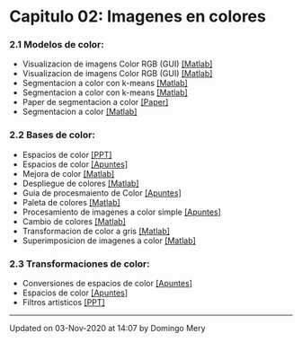 
# Capitulo 02: Imagenes en colores
### 2.1 Modelos de color:
* Visualizacion de imagens Color RGB (GUI) [[Matlab]](https://github.com/domingomery/imagenes/blob/master/clases/Cap02_Color/matlab/IMG02_ColorRGB.m)
* Visualizacion de imagens Color RGB (GUI) [[Matlab]](https://github.com/domingomery/imagenes/blob/master/clases/Cap02_Color/matlab/IMG02_ColorRGB.fig)
* Segmentacion a color con k-means [[Matlab]](https://github.com/domingomery/imagenes/blob/master/clases/Cap02_Color/matlab/IMG02_kmeans.m)
* Segmentacion a color con k-means [[Matlab]](https://github.com/domingomery/imagenes/blob/master/clases/Cap02_Color/matlab/IMG02_kmeans_segmentation.m)
* Paper de segmentacion a color [[Paper]](https://github.com/domingomery/imagenes/blob/master/clases/Cap02_Color/presentations/IMG02_ColorSegmentation_Paper.pdf)
* Segmentacion a color [[Matlab]](https://github.com/domingomery/imagenes/blob/master/clases/Cap02_Color/matlab/IMG02_ColorSegmentation.m)
### 2.2 Bases de color:
* Espacios de color [[PPT]](https://github.com/domingomery/imagenes/blob/master/clases/Cap02_Color/presentations/IMG02_ColorSpaces.pptx)
* Espacios de color [[Apuntes]](https://github.com/domingomery/imagenes/blob/master/clases/Cap02_Color/presentations/IMG02_HSx_ColorSpace.pdf)
* Mejora de color [[Matlab]](https://github.com/domingomery/imagenes/blob/master/clases/Cap02_Color/matlab/IMG02_ColorEnhancement.m)
* Despliegue de colores [[Matlab]](https://github.com/domingomery/imagenes/blob/master/clases/Cap02_Color/matlab/IMG02_ColorDisplay.m)
* Guia de procesmaiento de Color [[Apuntes]](https://github.com/domingomery/imagenes/blob/master/clases/Cap02_Color/presentations/IMG02_GuiaProcesamientoColor.pdf)
* Paleta de colores [[Matlab]](https://github.com/domingomery/imagenes/blob/master/clases/Cap02_Color/matlab/IMG02_ColorPalette.m)
* Procesamiento de imagenes a color simple [[Apuntes]](https://github.com/domingomery/imagenes/blob/master/clases/Cap02_Color/presentations/IMG02_ColorProcessing.pdf)
* Cambio de colores [[Matlab]](https://github.com/domingomery/imagenes/blob/master/clases/Cap02_Color/matlab/IMG02_ColorChange.m)
* Transformacion de color a gris [[Matlab]](https://github.com/domingomery/imagenes/blob/master/clases/Cap02_Color/matlab/IMG02_Color2BWreg.m)
* Superimposicion de imagenes a color [[Matlab]](https://github.com/domingomery/imagenes/blob/master/clases/Cap02_Color/matlab/IMG02_ColorSuperimposition.m)
### 2.3 Transformaciones de color:
* Conversiones de espacios de color [[Apuntes]](https://github.com/domingomery/imagenes/blob/master/clases/Cap02_Color/presentations/IMG02_ColourSpaceConversions.pdf)
* Espacios de color [[Apuntes]](https://github.com/domingomery/imagenes/blob/master/clases/Cap02_Color/presentations/IMG02_CapituloColor_Forsyth.pdf)
* Filtros artisticos [[PPT]](https://github.com/domingomery/imagenes/blob/master/clases/Cap02_Color/presentations/IMG02_ArtisticFilters.pptx)
---


Updated on 03-Nov-2020 at 14:07 by Domingo Mery
